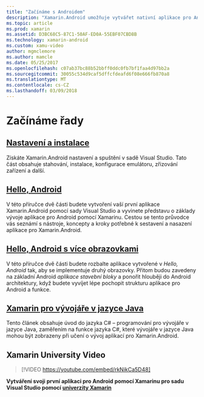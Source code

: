 ```yaml
---
title: "Začínáme s Androidem"
description: "Xamarin.Android umožňuje vytvářet nativní aplikace pro Android pomocí stejné ovládacích prvků uživatelského rozhraní, jako byste v jazyce Java, ale s flexibilitu a eleganci moderní jazyka (C#), power .NET základní třídy knihovny (BCL) a první třídy (IDE Visual Studio) na dosah ruky. Tato řada obsahuje základní informace o vývoj Xamarin.Android. Tím přejdete z nastavení a instalaci na vytvoření vaší první aplikace."
ms.topic: article
ms.prod: xamarin
ms.assetid: D3BC68C5-87C1-50AF-ED0A-55EBF07CBD8B
ms.technology: xamarin-android
ms.custom: xamu-video
author: mgmclemore
ms.author: mamcle
ms.date: 05/25/2017
ms.openlocfilehash: c07ab37bc88b52bbff0ddc0fb7bf1faa4d97bb2a
ms.sourcegitcommit: 30055c534d9caf5dffcfdeafd6f08e666fb870a8
ms.translationtype: MT
ms.contentlocale: cs-CZ
ms.lasthandoff: 03/09/2018
---
```

# <a name="getting-started-series"></a>Začínáme řady

##  <a name="setup-and-installationandroidget-startedinstallationindexmd"></a>[Nastavení a instalace](~/android/get-started/installation/index.md)

Získáte Xamarin.Android nastavení a spuštění v sadě Visual Studio. Tato část obsahuje stahování, instalace, konfigurace emulátoru, zřizování zařízení a další.


##  <a name="hello-androidandroidget-startedhello-androidindexmd"></a>[Hello, Android](~/android/get-started/hello-android/index.md)

V této příručce dvě části budete vytvoření vaší první aplikace Xamarin.Android pomocí sady Visual Studio a vyvinete představu o základy vývoje aplikace pro Android pomocí Xamarinu.
Cestou se tento průvodce vás seznámí s nástroje, koncepty a kroky potřebné k sestavení a nasazení aplikace pro Xamarin.Android.


##  <a name="hello-android-multiscreenandroidget-startedhello-android-multiscreenindexmd"></a>[Hello, Android s více obrazovkami](~/android/get-started/hello-android-multiscreen/index.md)

V této příručce dvě části budete rozbalte aplikace vytvořené v _Hello, Android_ tak, aby se implementuje druhý obrazovky. Přitom budou zavedeny na základní Android *aplikace stavební bloky* a ponořit hlouběji do Android architektury, když budete vyvíjet lépe pochopit strukturu aplikace pro Android a funkce.


##  <a name="xamarin-for-java-developersandroidget-startedjava-developersmd"></a>[Xamarin pro vývojáře v jazyce Java](~/android/get-started/java-developers.md)

Tento článek obsahuje úvod do jazyka C# – programování pro vývojáře v jazyce Java, zaměřením na funkce jazyka C#, které vývojáře v jazyce Java mohou být zobrazeny při učení o vývoj aplikací pro Xamarin.Android.

## <a name="xamarin-university-video"></a>Xamarin University Video

> [!VIDEO https://youtube.com/embed/rkNikCa5D48]

**Vytváření svoji první aplikaci pro Android pomocí Xamarinu pro sadu Visual Studio pomocí [univerzity Xamarin](https://university.xamarin.com)**